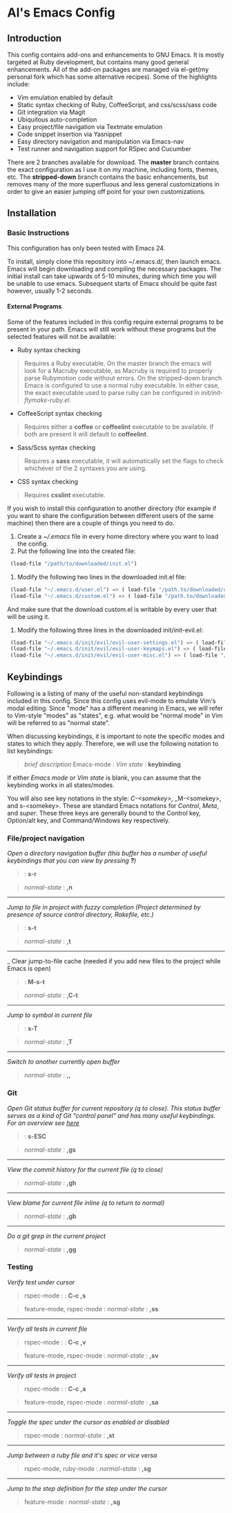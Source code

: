 # Al's Emacs Config

## Introduction
This config contains add-ons and enhancements to GNU Emacs. It is mostly targeted at Ruby development, but contains many good general enhancements. All of the add-on packages are managed via el-get(my personal fork which has some alternative recipes). Some of the highlights include:

 * Vim emulation enabled by default
 * Static syntax checking of Ruby, CoffeeScript, and css/scss/sass code
 * Git integration via Magit
 * Ubiquitous auto-completion
 * Easy project/file navigation via Textmate emulation
 * Code snippet insertion via Yasnippet
 * Easy directory navigation and manipulation via Emacs-nav
 * Test runner and navigation support for RSpec and Cucumber

There are 2 branches available for download. The **master** branch contains the exact configuration as I use it on my machine, including fonts, themes, etc.
The **stripped-down** branch contains the basic enhancements, but removes many of the more superfluous and less general customizations in order to give an easier jumping off point for your own customizations.

## Installation

### Basic Instructions
This configuration has only been tested with Emacs 24.

To install, simply clone this repository into ~/.emacs.d/, then launch emacs. Emacs will begin downloading and compiling the necessary packages. The initial install can take upwards of 5-10 minutes, during which time you will be unable to use emacs. Subsequent starts of Emacs should be quite fast however, usually 1-2 seconds.

#### External Programs
Some of the features included in this config require external programs to be present in your path. Emacs will still work without these programs but the selected features will not be available:

 * Ruby syntax checking
 > Requires a Ruby executable.
 > On the master branch the emacs will look for a Macruby executable, as
 > Macruby is required to properly parse Rubymotion code without errors.
 > On the stripped-down branch Emacs is configured to use a normal ruby
 > executable. In either case, the exact executable used to parse ruby can
 > be configured in _init/init-flymake-ruby.el_.

 * CoffeeScript syntax checking
 > Requires either a **coffee** or **coffeelint** executable to be available. If both
 > are present it will default to **coffeelint**.

 * Sass/Scss syntax checking
 > Requires a **sass** executable, it will automatically set the flags to check
 > whichever of the 2 syntaxes you are using.

 * CSS syntax checking
 > Requires **csslint** executable.

If you wish to install this configuration to another directory (for example if you want to share the configuration between different users of the same machine) then there are a couple of things you need to do.
 1. Create a *~/.emacs* file in every home directory where you want to load the config.
 1. Put the following line into the created file:

```lisp
 (load-file "/path/to/downloaded/init.el")
 ```

 1. Modify the following two lines in the downloaded init.el file:

```lisp
 (load-file "~/.emacs.d/user.el") => ( load-file "/path.to/downloaded/user.el" )
 (load-file "~/.emacs.d/custom.el") => ( load-file "/path.to/downloaded/custom.el" )
 ```

 And make sure that the download custom.el is writable by every user that will be using it.
 1. Modify the following three lines in the downloaded init/init-evil.el:

```lisp
 (load-file "~/.emacs.d/init/evil/evil-user-settings.el") => ( load-file "/path/to/downloaded/init/evil/evil-user-settings.el" )
 (load-file "~/.emacs.d/init/evil/evil-user-keymaps.el") => ( load-file "/path/to/downloaded/init/evil/evil-user-keymaps.el" )
 (load-file "~/.emacs.d/init/evil/evil-user-misc.el") => ( load-file "/path/to/downloaded/init/evil/evil-user-misc.el" )
```

## Keybindings
Following is a listing of many of the useful non-standard keybindings included in this config. Since this config uses evil-mode to emulate Vim's modal editing. Since "mode" has a different meaning in Emacs, we will refer to Vim-style "modes" as "states", e.g. what would be "normal mode" in Vim will be referred to as "normal state".

When discussing keybindings, it is important to note the specific modes and states to which they apply. Therefore, we will use the following notation to list keybindings:

 > _brief description_
 > Emacs-mode : _Vim state_ : **keybinding**

If either _Emacs mode_ or _Vim state_ is blank, you can assume that the keybinding works in all states/modes.

You will also see key notations in the style: _C-&lt;somekey&gt;_, _M-&lt;somekey&gt;, and s-&lt;somekey&gt;. These are standard Emacs notations for _Control_, _Meta_, and _super_. These three keys are generally bound to the Control key, Option/alt key, and Command/Windows key respectively.

### File/project navigation

_Open a directory navigation buffer (this buffer has a number of useful keybindings that you can view by pressing **?**)_
 > : **s-r**

 > _normal-state_ : **,n**

***

_Jump to file in project with fuzzy completion (Project determined by presence of source control directory, Rakefile, etc.)_
 > : **s-t**

 > _normal-state_ : **,t**

***

_ Clear jump-to-file cache (needed if you add new files to the project while Emacs is open)
 > : **M-s-t**

 > _normal-state_ : **,C-t**

***

_Jump to symbol in current file_
 > : **s-T**

 > _normal-state_ : **,T**

***

_Switch to another currently open buffer_
 > _normal-state_ : **,,**

### Git

_Open Git status buffer for current repository (q to close). This status buffer serves as a kind of Git "control panel" and has many useful keybindings. For an overview see [here](http://philjackson.github.com/magit/magit.html)_
 > : **s-ESC**

 > _normal-state_ : **,gs**

***

_View the commit history for the current file (q to close)_
 > _normal-state_ : **,gh**

***

_View blame for current file inline (q to return to normal)_
 > _normal-state_ : **,gb**

***

_Do a git grep in the current project_
 > _normal-state_ : **,gg**

### Testing

_Verify test under cursor_
 > rspec-mode : : **C-c ,s**

 > feature-mode, rspec-mode : _normal-state_ : **,ss**

***

_Verify all tests in current file_
 > rspec-mode : : **C-c ,v**

 > feature-mode, rspec-mode : _normal-state_ : **,sv**

***

_Verify all tests in project_
 > rspec-mode : : **C-c ,a**

 > feature-mode, rspec-mode : _normal-state_ : **,sa**

***

_Toggle the spec under the cursor as enabled or disabled_
 > rspec-mode : _normal-state_ : **,st**

***

_Jump between a ruby file and it's spec or vice versa_
 > rspec-mode, ruby-mode : _normal-state_ : **,sg**

***

_Jump to the step definition for the step under the cursor_
 > feature-mode : _normal-state_ : **,sg**